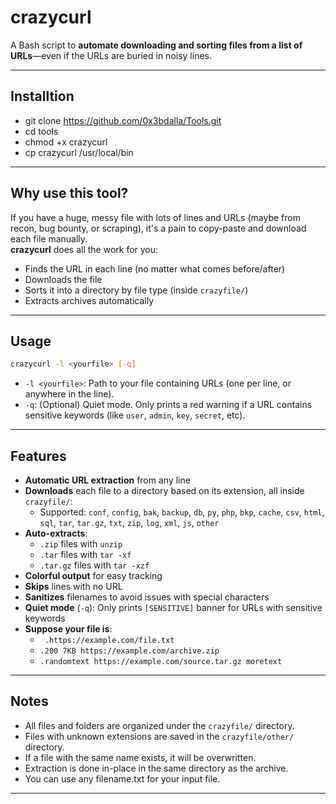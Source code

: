 # crazycurl

A Bash script to **automate downloading and sorting files from a list of URLs**—even if the URLs are buried in noisy lines.  

---

## Installtion
- git clone https://github.com/0x3bdalla/Tools.git
- cd tools
- chmod +x crazycurl
- cp crazycurl /usr/local/bin

---

## Why use this tool?

If you have a huge, messy file with lots of lines and URLs (maybe from recon, bug bounty, or scraping), it's a pain to copy-paste and download each file manually.  
**crazycurl** does all the work for you:  
- Finds the URL in each line (no matter what comes before/after)
- Downloads the file
- Sorts it into a directory by file type (inside `crazyfile/`)
- Extracts archives automatically

---

## Usage

```bash
crazycurl -l <yourfile> [-q]
```

- `-l <yourfile>`: Path to your file containing URLs (one per line, or anywhere in the line).
- `-q`: (Optional) Quiet mode. Only prints a red warning if a URL contains sensitive keywords (like `user`, `admin`, `key`, `secret`, etc).

---

## Features

- **Automatic URL extraction** from any line
- **Downloads** each file to a directory based on its extension, all inside `crazyfile/`:
  - Supported: `conf`, `config`, `bak`, `backup`, `db`, `py`, `php`, `bkp`, `cache`, `csv`, `html`, `sql`, `tar`, `tar.gz`, `txt`, `zip`, `log`, `xml`, `js`, `other`
- **Auto-extracts**:
  - `.zip` files with `unzip`
  - `.tar` files with `tar -xf`
  - `.tar.gz` files with `tar -xzf`
- **Colorful output** for easy tracking
- **Skips** lines with no URL
- **Sanitizes** filenames to avoid issues with special characters
- **Quiet mode** (`-q`): Only prints `[SENSITIVE]` banner for URLs with sensitive keywords
- **Suppose your file is**:
  - ` .https://example.com/file.txt`
  - `.200 7KB https://example.com/archive.zip`
  - `.randomtext https://example.com/source.tar.gz moretext`

---


## Notes

- All files and folders are organized under the `crazyfile/` directory.
- Files with unknown extensions are saved in the `crazyfile/other/` directory.
- If a file with the same name exists, it will be overwritten.
- Extraction is done in-place in the same directory as the archive.
- You can use any filename.txt for your input file.

---
